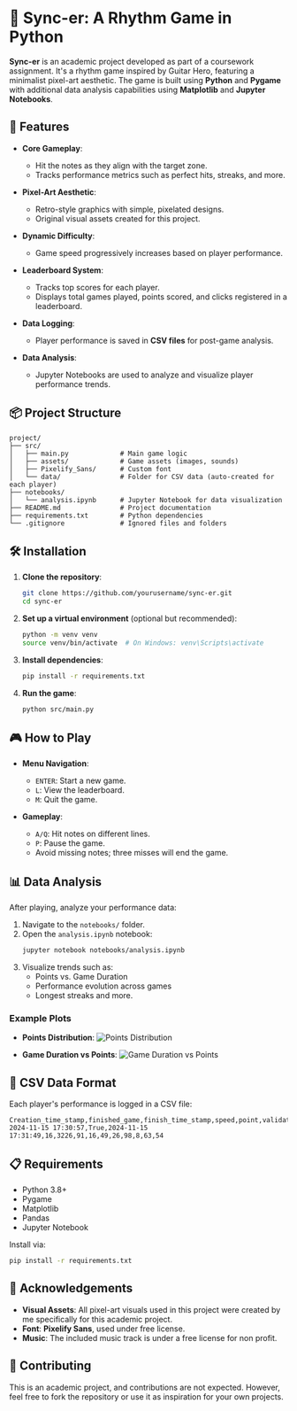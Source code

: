 # 🎵 Sync-er: A Rhythm Game in Python

**Sync-er** is an academic project developed as part of a coursework assignment. It's a rhythm game inspired by Guitar Hero, featuring a minimalist pixel-art aesthetic. The game is built using **Python** and **Pygame** with additional data analysis capabilities using **Matplotlib** and **Jupyter Notebooks**.

## 🚀 Features

- **Core Gameplay**: 
  - Hit the notes as they align with the target zone.
  - Tracks performance metrics such as perfect hits, streaks, and more.

- **Pixel-Art Aesthetic**:
  - Retro-style graphics with simple, pixelated designs.
  - Original visual assets created for this project.

- **Dynamic Difficulty**:
  - Game speed progressively increases based on player performance.

- **Leaderboard System**:
  - Tracks top scores for each player.
  - Displays total games played, points scored, and clicks registered in a leaderboard.

- **Data Logging**:
  - Player performance is saved in **CSV files** for post-game analysis.

- **Data Analysis**:
  - Jupyter Notebooks are used to analyze and visualize player performance trends.

## 📦 Project Structure

```
project/
├── src/
│   ├── main.py             # Main game logic
│   ├── assets/             # Game assets (images, sounds)
│   ├── Pixelify_Sans/      # Custom font
│   └── data/               # Folder for CSV data (auto-created for each player)
├── notebooks/
│   └── analysis.ipynb      # Jupyter Notebook for data visualization
├── README.md               # Project documentation
├── requirements.txt        # Python dependencies
└── .gitignore              # Ignored files and folders
```

## 🛠️ Installation

1. **Clone the repository**:
   ```bash
   git clone https://github.com/yourusername/sync-er.git
   cd sync-er
   ```

2. **Set up a virtual environment** (optional but recommended):
   ```bash
   python -m venv venv
   source venv/bin/activate  # On Windows: venv\Scripts\activate
   ```

3. **Install dependencies**:
   ```bash
   pip install -r requirements.txt
   ```

4. **Run the game**:
   ```bash
   python src/main.py
   ```

## 🎮 How to Play

- **Menu Navigation**:
  - `ENTER`: Start a new game.
  - `L`: View the leaderboard.
  - `M`: Quit the game.
  
- **Gameplay**:
  - `A/Q`: Hit notes on different lines.
  - `P`: Pause the game.
  - Avoid missing notes; three misses will end the game.

## 📊 Data Analysis

After playing, analyze your performance data:

1. Navigate to the `notebooks/` folder.
2. Open the `analysis.ipynb` notebook:
   ```bash
   jupyter notebook notebooks/analysis.ipynb
   ```
3. Visualize trends such as:
   - Points vs. Game Duration
   - Performance evolution across games
   - Longest streaks and more.

### Example Plots

- **Points Distribution**:
  ![Points Distribution](assets/points_distribution.png)

- **Game Duration vs Points**:
  ![Game Duration vs Points](assets/game_duration_vs_points.png)

## 📝 CSV Data Format

Each player's performance is logged in a CSV file:

```csv
Creation_time_stamp,finished_game,finish_time_stamp,speed,point,validated_disk,perfect,great,ok,nb_click,missed_clicked,longest_streak,longest_grt_streak
2024-11-15 17:30:57,True,2024-11-15 17:31:49,16,3226,91,16,49,26,98,8,63,54
```

## 📋 Requirements

- Python 3.8+
- Pygame
- Matplotlib
- Pandas
- Jupyter Notebook

Install via:
```bash
pip install -r requirements.txt
```

## 🎨 Acknowledgements

- **Visual Assets**: All pixel-art visuals used in this project were created by me specifically for this academic project.
- **Font**: **Pixelify Sans**, used under free license.
- **Music**: The included music track is under a free license for non profit.

## 🤝 Contributing

This is an academic project, and contributions are not expected. However, feel free to fork the repository or use it as inspiration for your own projects.
